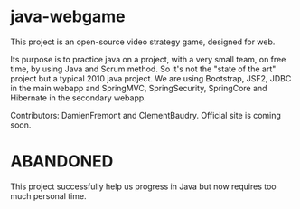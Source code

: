 java-webgame
============

This project is an open-source video strategy game, designed for web.

Its purpose is to practice java on a project, with a very small team, on free time, by using Java and Scrum method. So it's not the "state of the art" project but a typical 2010 java project. We are using Bootstrap, JSF2, JDBC in the main webapp and SpringMVC, SpringSecurity, SpringCore and Hibernate in the secondary webapp.

Contributors: DamienFremont and ClementBaudry.
Official site is coming soon.

ABANDONED
============
This project successfully help us progress in Java but now requires too much personal time.

